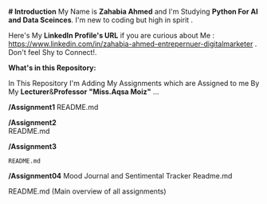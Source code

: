 **# Introduction** 
My Name is **Zahabia Ahmed** and I'm Studying **Python For AI and Data Sceinces**.
I'm new to coding but high in spirit .

Here's My **LinkedIn Profile's URL** if you are curious about Me : https://www.linkedin.com/in/zahabia-ahmed-entrepernuer-digitalmarketer .
Don't feel Shy to Connect!.

****What's in this Repository:****

In This Repository I'm Adding My Assignments which are Assigned to me By My **Lecturer**&**Professor**  ****"Miss.Aqsa Moiz"**** ...


  **/Assignment1** 
    README.md  
    
  **/Assignment2**  
    README.md  
    
  **/Assignment3**  
  
    README.md  

   **/Assignment04** 
   Mood Journal and Sentimental Tracker 
   Readme.md
    
  README.md (Main overview of all assignments)
